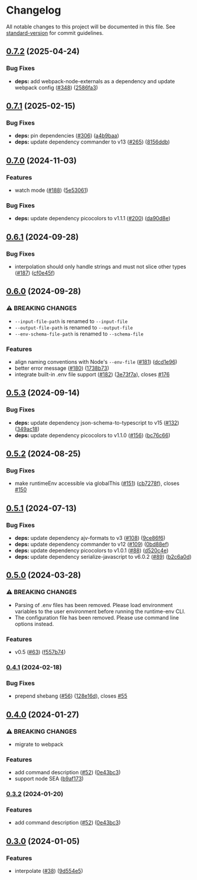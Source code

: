 # Changelog

All notable changes to this project will be documented in this file. See [standard-version](https://github.com/conventional-changelog/standard-version) for commit guidelines.

## [0.7.2](https://github.com/runtime-env/runtime-env/compare/cli0.7.1...cli0.7.2) (2025-04-24)


### Bug Fixes

* **deps:** add webpack-node-externals as a dependency and update webpack config ([#348](https://github.com/runtime-env/runtime-env/issues/348)) ([2586fa3](https://github.com/runtime-env/runtime-env/commit/2586fa3fbb461597af5f8ab7222205fce3a13ba9))

## [0.7.1](https://github.com/runtime-env/runtime-env/compare/cli0.7.0...cli0.7.1) (2025-02-15)


### Bug Fixes

* **deps:** pin dependencies ([#306](https://github.com/runtime-env/runtime-env/issues/306)) ([a4b9baa](https://github.com/runtime-env/runtime-env/commit/a4b9baa2172abd4363e9ea0ceb4584a0f29e4008))
* **deps:** update dependency commander to v13 ([#265](https://github.com/runtime-env/runtime-env/issues/265)) ([8156ddb](https://github.com/runtime-env/runtime-env/commit/8156ddbebf1bb011666c79e70435a98d12b62925))

## [0.7.0](https://github.com/runtime-env/runtime-env/compare/cli0.6.1...cli0.7.0) (2024-11-03)


### Features

* watch mode ([#188](https://github.com/runtime-env/runtime-env/issues/188)) ([5e53061](https://github.com/runtime-env/runtime-env/commit/5e5306105551c9def85228ee0d17d6a8eb442817))


### Bug Fixes

* **deps:** update dependency picocolors to v1.1.1 ([#200](https://github.com/runtime-env/runtime-env/issues/200)) ([da90d8e](https://github.com/runtime-env/runtime-env/commit/da90d8ed749fd6d69de9083c9e924080895b1eb4))

## [0.6.1](https://github.com/runtime-env/runtime-env/compare/cli0.6.0...cli0.6.1) (2024-09-28)


### Bug Fixes

* interpolation should only handle strings and must not slice other types ([#187](https://github.com/runtime-env/runtime-env/issues/187)) ([cf0e45f](https://github.com/runtime-env/runtime-env/commit/cf0e45f3505f8aa44b158c9ca20ddca0c46a7d91))

## [0.6.0](https://github.com/runtime-env/runtime-env/compare/cli0.5.3...cli0.6.0) (2024-09-28)


### ⚠ BREAKING CHANGES

* `--input-file-path` is renamed to `--input-file`
* `--output-file-path` is renamed to `--output-file`
* `--env-schema-file-path` is renamed to `--schema-file`

### Features

* align naming conventions with Node's `--env-file` ([#181](https://github.com/runtime-env/runtime-env/issues/181)) ([dcd1e96](https://github.com/runtime-env/runtime-env/commit/dcd1e96d7b4d58a5983c39fdbb2dc6164eaa2e53))
* better error message ([#180](https://github.com/runtime-env/runtime-env/issues/180)) ([1738b73](https://github.com/runtime-env/runtime-env/commit/1738b73f8d5fca8b20819f2a360fb9a47ac3a92b))
* integrate built-in .env file support ([#182](https://github.com/runtime-env/runtime-env/issues/182)) ([3e73f7a](https://github.com/runtime-env/runtime-env/commit/3e73f7a36a88344df4324693dac6c8e6bf048d93)), closes [#176](https://github.com/runtime-env/runtime-env/issues/176)

## [0.5.3](https://github.com/runtime-env/runtime-env/compare/cli0.5.2...cli0.5.3) (2024-09-14)


### Bug Fixes

* **deps:** update dependency json-schema-to-typescript to v15 ([#132](https://github.com/runtime-env/runtime-env/issues/132)) ([349ac18](https://github.com/runtime-env/runtime-env/commit/349ac18ff00006e9f25a89fd3b66d6ef4da518b2))
* **deps:** update dependency picocolors to v1.1.0 ([#156](https://github.com/runtime-env/runtime-env/issues/156)) ([bc76c66](https://github.com/runtime-env/runtime-env/commit/bc76c667618bcbf44241871be709b4c51d795ea7))

## [0.5.2](https://github.com/runtime-env/runtime-env/compare/cli0.5.1...cli0.5.2) (2024-08-25)


### Bug Fixes

* make runtimeEnv accessible via globalThis ([#151](https://github.com/runtime-env/runtime-env/issues/151)) ([cb7278f](https://github.com/runtime-env/runtime-env/commit/cb7278f6d04dca928a4732f2b8471d23348f6205)), closes [#150](https://github.com/runtime-env/runtime-env/issues/150)

## [0.5.1](https://github.com/runtime-env/runtime-env/compare/cli0.5.0...cli0.5.1) (2024-07-13)


### Bug Fixes

* **deps:** update dependency ajv-formats to v3 ([#108](https://github.com/runtime-env/runtime-env/issues/108)) ([9ce86f6](https://github.com/runtime-env/runtime-env/commit/9ce86f6d3d407a48f0ecae7565f64835385e3dfc))
* **deps:** update dependency commander to v12 ([#109](https://github.com/runtime-env/runtime-env/issues/109)) ([0bd88ef](https://github.com/runtime-env/runtime-env/commit/0bd88effb88b8adf73dae96952dac75d72af544c))
* **deps:** update dependency picocolors to v1.0.1 ([#88](https://github.com/runtime-env/runtime-env/issues/88)) ([d520c4e](https://github.com/runtime-env/runtime-env/commit/d520c4e467f792be62cd5949364808f2fe0ad615))
* **deps:** update dependency serialize-javascript to v6.0.2 ([#89](https://github.com/runtime-env/runtime-env/issues/89)) ([b2c6a0d](https://github.com/runtime-env/runtime-env/commit/b2c6a0d16b2de5d01d9edaaa9fc36be2619e1ca1))

## [0.5.0](https://github.com/runtime-env/runtime-env/compare/cli0.4.1...cli0.5.0) (2024-03-28)


### ⚠ BREAKING CHANGES

* Parsing of .env files has been removed. Please load environment variables to the user environment before running the runtime-env CLI.
* The configuration file has been removed. Please use command line options instead.

### Features

* v0.5 ([#63](https://github.com/runtime-env/runtime-env/issues/63)) ([f557b74](https://github.com/runtime-env/runtime-env/commit/f557b748dd2e45346e06bd8927f1f8836887d156))

### [0.4.1](https://github.com/runtime-env/runtime-env/compare/cli0.4.0...cli0.4.1) (2024-02-18)


### Bug Fixes

* prepend shebang ([#56](https://github.com/runtime-env/runtime-env/issues/56)) ([128e16d](https://github.com/runtime-env/runtime-env/commit/128e16dabb602a26c15ddddfb2eac5b80ea74e83)), closes [#55](https://github.com/runtime-env/runtime-env/issues/55)

## [0.4.0](https://github.com/runtime-env/runtime-env/compare/cli0.3.1...cli0.4.0) (2024-01-27)


### ⚠ BREAKING CHANGES

* migrate to webpack

### Features

* add command description ([#52](https://github.com/runtime-env/runtime-env/issues/52)) ([0e43bc3](https://github.com/runtime-env/runtime-env/commit/0e43bc33ef3e92e574b6a588168569f9d39d2dd4))
* support node SEA ([b9af173](https://github.com/runtime-env/runtime-env/commit/b9af173f90558a1b4bbf59b096c3bf1d6213698c))

### [0.3.2](https://github.com/runtime-env/runtime-env/compare/cli0.3.1...cli0.3.2) (2024-01-20)


### Features

* add command description ([#52](https://github.com/runtime-env/runtime-env/issues/52)) ([0e43bc3](https://github.com/runtime-env/runtime-env/commit/0e43bc33ef3e92e574b6a588168569f9d39d2dd4))

## [0.3.0](https://github.com/runtime-env/runtime-env/compare/cli0.2.3...cli0.3.0) (2024-01-05)


### Features

* interpolate ([#38](https://github.com/runtime-env/runtime-env/issues/38)) ([9d554e5](https://github.com/runtime-env/runtime-env/commit/9d554e5dd1d599329356d76c5fedc43ad81d939e))
